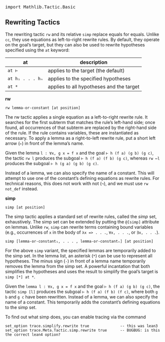 <pre class="alectryon-io type-info-hidden highlight"><!-- Generator: Alectryon --><span class="alectryon-wsp"><span class="alectryon-token"><span class="kn">import</span> Mathlib.Tactic.Basic</span></span></pre>

## Rewriting Tactics

The rewriting tactic `rw` and its relative `simp` replace equals for equals. Unlike `cc`,
they use equations as left-to-right rewrite rules. By default, they operate on the
goal’s target, but they can also be used to rewrite hypotheses specified using the
`at` keyword:

| at | description |
|----|-------------|
|`at ⊢` | applies to the target (the default) |
| `at h₁ . . . hₙ` | applies to the specified hypotheses |
| `at *` | applies to all hypotheses and the target |

**rw**
```
rw lemma-or-constant [at position]
```

The rw tactic applies a single equation as a left-to-right rewrite rule. It searches for the first
subterm that matches the rule’s left-hand side; once found, all occurrences of that subterm are
replaced by the right-hand side of the rule. If the rule contains variables, these are instantiated
as necessary. To apply a lemma as a right-to-left rewrite rule, put a short left arrow (`←`) in front
of the lemma’s name.

Given the lemma `l : ∀x, g x = f x` and the goal `⊢ h (f a) (g b) (g c)`, the
tactic `rw l` produces the subgoal `⊢ h (f a) (f b) (g c)`, whereas `rw ←l` produces the subgoal
`⊢ h (g a) (g b) (g c)`.

Instead of a lemma, we can also specify the name of a constant. This will attempt to
use one of the constant’s defining equations as rewrite rules. For technical reasons, this does not
work with not (`¬`), and we must use `rw not_def` instead.

**simp**
```
simp [at position]
```

The simp tactic applies a standard set of rewrite rules, called the _simp_ set, exhaustively. The simp
set can be extended by putting the `@[simp]` attribute on lemmas. Unlike `rw`, `simp` can rewrite terms
containing bound variables (e.g., occurrences of `x` in the body of `λx => . . .`, `∀x, . . .`, or
`∃x, . . .`).

```
simp [lemma-or-constant₁, . . . , lemma-or-constantₙ] [at position]
```
For the above `simp` variant, the specified lemmas are temporarily added to the simp set. In the
lemma list, an asterisk (`*`) can be use to represent all hypotheses. The minus sign (`-`) in front
of a lemma name temporarily removes the lemma from the simp set. A powerful incantation that both
simplifies the hypotheses and uses the result to simplify the goal’s target is `simp [*] at *`.

Given the `lemma l : ∀x, g x = f x` and the goal `⊢ h (f a) (g b) (g c)`, the tactic `simp [l]`
produces the subgoal `⊢ h (f a) (f b) (f c)`, where both `g b` and `g c` have been rewritten. Instead of a
lemma, we can also specify the name of a constant. This temporarily adds the constant’s defining
equations to the simp set.

To find out what simp does, you can enable tracing via the command
```lean
set_option trace.simplify.rewrite true              -- this was lean3
set_option trace.Meta.Tactic.simp.rewrite true      -- BUGBUG: is this the correct lean4 option?
```


